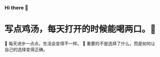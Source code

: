 ### Hi there 👋

<!--
**Eva-0901/Eva-0901** is a ✨ _special_ ✨ repository because its `README.md` (this file) appears on your GitHub profile.

Here are some ideas to get you started:

- 🔭 I’m currently working on ...
- 🌱 I’m currently learning ...
- 👯 I’m looking to collaborate on ...
- 🤔 I’m looking for help with ...
- 💬 Ask me about ...
- 📫 How to reach me: ...
- 😄 Pronouns: ...
- ⚡ Fun fact: ...
-->
# 写点鸡汤，每天打开的时候能喝两口。🥄
🌱 每天进步一点点，生活会变得不一样。
🤔 重要的不是选择了什么，而是如何让自己的选择变得正确。
